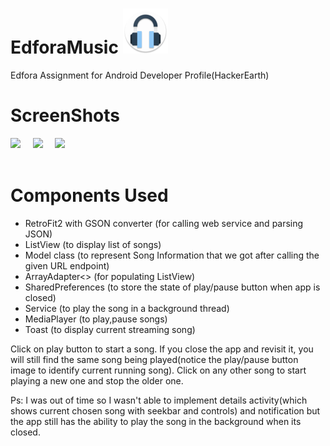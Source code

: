 # EdforaMusic <img src="app/src/main/res/mipmap-hdpi/ic_launcher.png" />
Edfora Assignment for Android Developer Profile(HackerEarth)

# ScreenShots
<img src="https://firebasestorage.googleapis.com/v0/b/delhi06-31a81.appspot.com/o/edfora_1.jpg?alt=media&token=2e8143af-43f8-491b-8745-5450d00a455b" width=280>&nbsp;&nbsp;&nbsp;&nbsp;
<img src="https://firebasestorage.googleapis.com/v0/b/delhi06-31a81.appspot.com/o/edfora_2.jpg?alt=media&token=f815c3c7-325e-44c9-8d40-743d0e64c845" width=280>&nbsp;&nbsp;&nbsp;&nbsp;
<img src="https://firebasestorage.googleapis.com/v0/b/delhi06-31a81.appspot.com/o/edfora_4.jpg?alt=media&token=c4bbe87e-d22d-4f7d-b9ea-4296ffea0f5a" width=280></br></br>

# Components Used
- RetroFit2 with GSON converter (for calling web service and parsing JSON)
- ListView (to display list of songs)
- Model class (to represent Song Information that we got after calling the given URL endpoint)
- ArrayAdapter<> (for populating ListView)
- SharedPreferences (to store the state of play/pause button when app is closed)
- Service (to play the song in a background thread)
- MediaPlayer (to play,pause songs)
- Toast (to display current streaming song)

Click on play button to start a song. 
If you close the app and revisit it, you will still find the same song being played(notice the play/pause button image to identify current running song).
Click on any other song to start playing a new one and stop the older one.

Ps: I was out of time so I wasn't able to implement details activity(which shows current chosen song with seekbar and controls) and notification but the app
still has the ability to play the song in the background when its closed.





